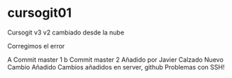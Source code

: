 # cursogit01
Cursogit
v3
v2 cambiado desde la nube

Corregimos el error

A 
Commit master 1 b
Commit master 2
Añadido por Javier Calzado
Nuevo Cambio Añadido
Cambios añadidos en server, github
Problemas con SSH!
